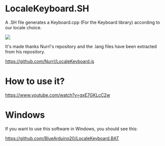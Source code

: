# LocaleKeyboard.SH
A .SH file generates a Keyboard.cpp (For the Keyboard library) according to our locale choice. 

<img src="https://raw.githubusercontent.com/BlueArduino20/LocaleKeyboard.SH/master/Screenshot_1.png">

It's made thanks Nurrl's repository and the .lang files have been extracted from his repository.

<a href="https://github.com/Nurrl/LocaleKeyboard.js">https://github.com/Nurrl/LocaleKeyboard.js</a>

# How to use it?

<a href="https://www.youtube.com/watch?v=gxE7GKLcC2w">https://www.youtube.com/watch?v=gxE7GKLcC2w</a>

# Windows
If you want to use this software in Windows, you should see this:

<a href="https://github.com/BlueArduino20/LocaleKeyboard.BAT">https://github.com/BlueArduino20/LocaleKeyboard.BAT</a>
